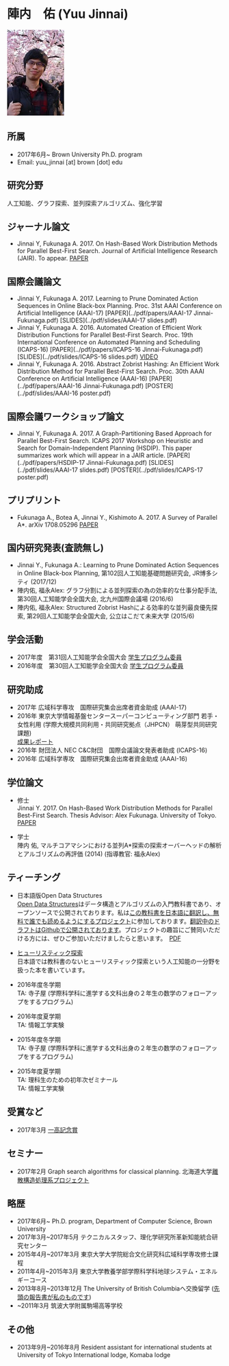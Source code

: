 # 陣内　佑 (Yuu Jinnai)
![my photo](../images/me.jpeg)

## 所属

- 2017年6月~ Brown University Ph.D. program
- Email: yuu_jinnai [at] brown [dot] edu

## 研究分野

人工知能、グラフ探索、並列探索アルゴリズム、強化学習

## ジャーナル論文

- Jinnai Y, Fukunaga A. 2017. On Hash-Based Work Distribution Methods for Parallel Best-First Search. Journal of Artificial Intelligence Research (JAIR). To appear.
[PAPER](https://arxiv.org/abs/1706.03254)

## 国際会議論文

- Jinnai Y, Fukunaga A. 2017. Learning to Prune Dominated Action Sequences in Online Black-box Planning. Proc. 31st AAAI Conference on Artificial Intelligence (AAAI-17) 
[PAPER](../pdf/papers/AAAI-17 Jinnai-Fukunaga.pdf) [SLIDES](../pdf/slides/AAAI-17 slides.pdf)
- Jinnai Y, Fukunaga A. 2016. Automated Creation of Efficient Work Distribution Functions for Parallel Best-First Search. Proc. 19th International Conference on Automated Planning and Scheduling (ICAPS-16) [PAPER](../pdf/papers/ICAPS-16 Jinnai-Fukunaga.pdf) [SLIDES](../pdf/slides/ICAPS-16 slides.pdf) [VIDEO](https://youtu.be/x2mjIOkLQxw?t=42m57s)
- Jinnai Y, Fukunaga A. 2016. Abstract Zobrist Hashing: An Efficient Work Distribution Method for Parallel Best-First Search. Proc. 30th AAAI Conference on Artificial Intelligence (AAAI-16) [PAPER](../pdf/papers/AAAI-16 Jinnai-Fukunaga.pdf) [POSTER](../pdf/slides/AAAI-16 poster.pdf)

## 国際会議ワークショップ論文

- Jinnai Y, Fukunaga A. 2017. A Graph-Partitioning Based Approach for Parallel Best-First Search. ICAPS 2017 Workshop on Heuristic and Search for Domain-Independent Planning (HSDIP). This paper summarizes work which will appear in a JAIR article. [PAPER](../pdf/papers/HSDIP-17 Jinnai-Fukunaga.pdf) [SLIDES](../pdf/slides/AAAI-17 slides.pdf) [POSTER](../pdf/slides/ICAPS-17 poster.pdf)

## プリプリント

- Fukunaga A., Botea A, Jinnai Y., Kishimoto A. 2017. A Survey of Parallel A*. arXiv 1708.05296 [PAPER](https://arxiv.org/abs/1708.05296)

## 国内研究発表(査読無し)

- Jinnai Y., Fukunaga A.: Learning to Prune Dominated Action Sequences in Online Black-box Planning, 第102回人工知能基礎問題研究会, JR博多シティ (2017/12)
- 陣内佑, 福永Alex: グラフ分割による並列探索の為の効率的な仕事分配手法, 第30回人工知能学会全国大会, 北九州国際会議場 (2016/6)
- 陣内佑, 福永Alex: Structured Zobrist Hashによる効率的な並列最良優先探索, 第29回人工知能学会全国大会, 公立はこだて未来大学 (2015/6)

## 学会活動 

- 2017年度　第31回人工知能学会全国大会 [学生プログラム委員](http://www.ai-gakkai.or.jp/jsai2017/student/)
- 2016年度　第30回人工知能学会全国大会 [学生プログラム委員](http://www.ai-gakkai.or.jp/jsai2016/student/)

## 研究助成

- 2017年 広域科学専攻　国際研究集会出席者資金助成 (AAAI-17)
- 2016年 東京大学情報基盤センタースーパーコンピューティング部門 若手・女性利用 (学際大規模共同利用・共同研究拠点（JHPCN） 萌芽型共同研究課題)  
[成果レポート](../pdf/papers/supercomputing.pdf)
- 2016年 財団法人 NEC C&C財団　国際会議論文発表者助成 (ICAPS-16)
- 2016年 広域科学専攻　国際研究集会出席者資金助成 (AAAI-16)

## 学位論文

- 修士  
Jinnai Y. 2017. On Hash-Based Work Distribution Methods for Parallel Best-First Search. Thesis Advisor: Alex Fukunaga. University of Tokyo. [PAPER](../pdf/papers/MasterThesis.pdf)

- 学士  
陣内 佑, マルチコアマシンにおける並列A*探索の探索オーバーヘッドの解析とアルゴリズムの再評価 (2014) (指導教官: 福永Alex)


## ティーチング
- 日本語版Open Data Structures  
[Open Data Structures](http://opendatastructures.org/)はデータ構造とアルゴリズムの入門教科書であり、オープンソースで公開されております。私は[この教科書を日本語に翻訳し、無料で誰でも読めるようにするプロジェクト](https://sites.google.com/view/open-data-structures-ja/home)に参加しております。[翻訳中のドラフトはGithubで公開されております](https://github.com/spinute/ods)。プロジェクトの趣旨にご賛同いただける方には、ぜひご参加いただけましたらと思います。　[PDF](../pdf/ods-java.pdf)

- [ヒューリスティック探索](./textbook)  
日本語では教科書のないヒューリスティック探索という人工知能の一分野を扱った本を書いています。

- 2016年度冬学期  
TA: 寺子屋 (学際科学科に進学する文科出身の２年生の数学のフォローアップをするプログラム)

- 2016年度夏学期  
TA: 情報工学実験

- 2015年度冬学期  
TA: 寺子屋 (学際科学科に進学する文科出身の２年生の数学のフォローアップをするプログラム)

- 2015年度夏学期  
TA: 理科生のための初年次ゼミナール  
TA: 情報工学実験


## 受賞など

- 2017年3月    [一高記念賞](https://ja.wikipedia.org/wiki/%E4%B8%80%E9%AB%98%E8%A8%98%E5%BF%B5%E8%B3%9E)

## セミナー

- 2017年2月 Graph search algorithms for classical planning. 北海道大学[離散構造処理系プロジェクト](https://www-erato.ist.hokudai.ac.jp/index.php)

## 略歴
- 2017年6月~ Ph.D. program, Department of Computer Science, Brown University
- 2017年3月~2017年5月 テクニカルスタッフ、理化学研究所革新知能統合研究センター
- 2015年4月~2017年3月 東京大学大学院総合文化研究科広域科学専攻修士課程
- 2011年4月~2015年3月 東京大学教養学部学際科学科地球システム・エネルギーコース
- 2013年8月~2013年12月 The University of British Columbiaへ交換留学 ([先頭の報告書が私のものです](http://www.u-tokyo.ac.jp/content/400007080.pdf))
- ~2011年3月 筑波大学附属駒場高等学校

## その他
- 2013年9月~2016年8月             Resident assistant for international students at University of Tokyo International lodge, Komaba lodge


